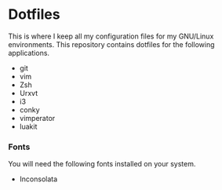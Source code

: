 # Dotfiles
This is where I keep all my configuration files for my GNU/Linux environments.
This repository contains dotfiles for the following applications.
* git
* vim
* Zsh
* Urxvt
* i3
* conky
* vimperator
* luakit

### Fonts
You will need the following fonts installed on your system.
* Inconsolata


